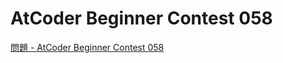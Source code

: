 AtCoder Beginner Contest 058
===

[問題 - AtCoder Beginner Contest 058](https://atcoder.jp/contests/abc058/tasks)
